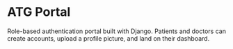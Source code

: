 # ATG Portal

Role-based authentication portal built with Django. Patients and doctors can create accounts, upload a profile picture, and land on their dashboard.
